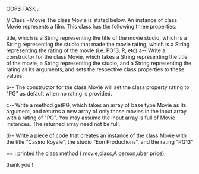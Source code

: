 

OOPS TASK :

// Class - Movie
The class Movie is stated below. An instance of class Movie represents a film. This class has the following three properties:

title, which is a String representing the title of the movie
studio, which is a String representing the studio that made the movie
rating, which is a String representing the rating of the movie (i.e. PG­13, R, etc)
a-- Write a constructor for the class Movie, which takes a String representing the title of the movie, a String representing the studio, and a String representing the rating as its arguments, and sets the respective class properties to these values.

b-- The constructor for the class Movie will set the class property rating to "PG" as default when no rating is provided.

c-- Write a method getPG, which takes an array of base type Movie as its argument, and returns a new array of only those movies in the input array with a rating of "PG". You may assume the input array is full of Movie instances. The returned array need not be full.

d-- Write a piece of code that creates an instance of the class Movie with the title “Casino Royale”, the studio “Eon Productions”, and the rating “PG­13”








== i printed the class method ( movie,class,A person,uber price);


thank you !